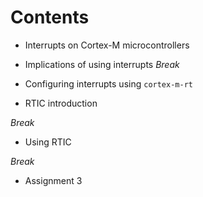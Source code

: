 # Contents

- Interrupts on Cortex-M microcontrollers
- Implications of using interrupts
*Break*

- Configuring interrupts using `cortex-m-rt`
- RTIC introduction

*Break*

- Using RTIC

*Break*

- Assignment 3